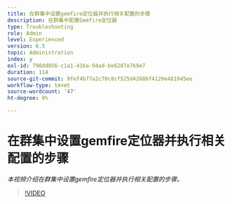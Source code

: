 ```yaml
---
title: 在群集中设置gemfire定位器并执行相关配置的步骤
description: 在群集中配置Gemfire定位器
type: Troubleshooting
role: Admin
level: Experienced
version: 6.5
topic: Administration
index: y
exl-id: 798dd056-c1a1-416a-94ad-be6287e769e7
duration: 114
source-git-commit: 9fef4b77a2c70c8cf525d42686f4120e481945ee
workflow-type: tm+mt
source-wordcount: '47'
ht-degree: 0%

---
```


# 在群集中设置gemfire定位器并执行相关配置的步骤

*本视频介绍在群集中设置gemfire定位器并执行相关配置的步骤。*

>[!VIDEO](https://video.tv.adobe.com/v/335544?quality=12&learn=on)
